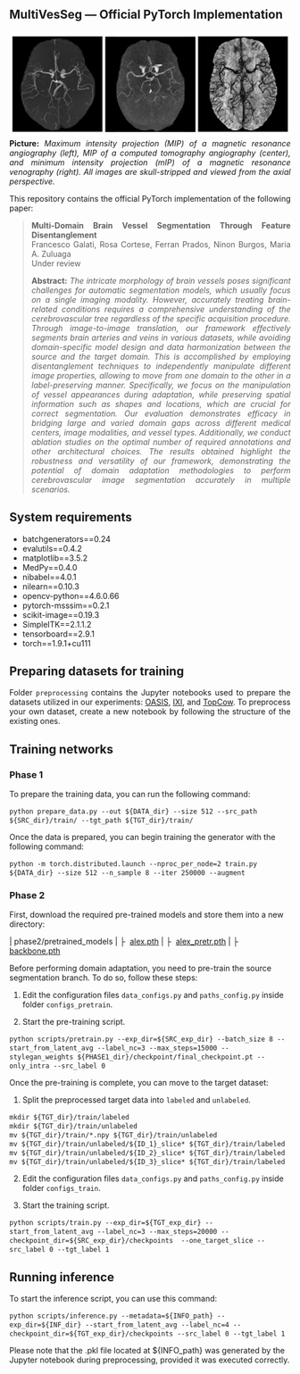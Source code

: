 ## MultiVesSeg &mdash; Official PyTorch Implementation
<div align="justify">

![Teaser image](./MRA_CTA_MRV.png)
**Picture:** *Maximum intensity projection (MIP) of a magnetic resonance angiography (left), MIP of a computed tomography angiography (center), and minimum intensity projection (mIP) of a magnetic resonance venography (right). All images are skull-stripped and viewed from the axial perspective.*

This repository contains the official PyTorch implementation of the following paper:

> **Multi-Domain Brain Vessel Segmentation Through Feature Disentanglement**<br>
> Francesco Galati, Rosa Cortese, Ferran Prados, Ninon Burgos, Maria A. Zuluaga<br>
> Under review
>
> **Abstract:** *The intricate morphology of brain vessels poses significant challenges for automatic segmentation models, which usually focus on a single imaging modality. However, accurately treating brain-related conditions requires a comprehensive understanding of the cerebrovascular tree regardless of the specific acquisition procedure. Through image-to-image translation, our framework effectively segments brain arteries and veins in various datasets, while avoiding domain-specific model design and data harmonization between the source and the target domain. This is accomplished by employing disentanglement techniques to independently manipulate different image properties, allowing to move from one domain to the other in a label-preserving manner. Specifically, we focus on the manipulation of vessel appearances during adaptation, while preserving spatial information such as shapes and locations, which are crucial for correct segmentation. Our evaluation demonstrates efficacy in bridging large and varied domain gaps across different medical centers, image modalities, and vessel types. Additionally, we conduct ablation studies on the optimal number of required annotations and other architectural choices. The results obtained highlight the robustness and versatility of our framework, demonstrating the potential of domain adaptation methodologies to perform cerebrovascular image segmentation accurately in multiple scenarios.*

</div>

## System requirements
- batchgenerators==0.24
- evalutils==0.4.2
- matplotlib==3.5.2
- MedPy==0.4.0
- nibabel==4.0.1
- nilearn==0.10.3
- opencv-python==4.6.0.66
- pytorch-msssim==0.2.1
- scikit-image==0.19.3
- SimpleITK==2.1.1.2
- tensorboard==2.9.1
- torch==1.9.1+cu111

## Preparing datasets for training
<div align="justify">

Folder `preprocessing` contains the Jupyter notebooks used to prepare the datasets utilized in our experiments: [OASIS](https://doi.org/10.1101/2019.12.13.19014902), [IXI](https://brain-development.org/ixi-dataset), and [TopCow](https://arxiv.org/abs/2312.17670). To preprocess your own dataset, create a new notebook by following the structure of the existing ones.

</div>

## Training networks

### Phase 1

To prepare the training data, you can run the following command:

```
python prepare_data.py --out ${DATA_dir} --size 512 --src_path ${SRC_dir}/train/ --tgt_path ${TGT_dir}/train/
```

Once the data is prepared, you can begin training the generator with the following command:

```
python -m torch.distributed.launch --nproc_per_node=2 train.py ${DATA_dir} --size 512 --n_sample 8 --iter 250000 --augment
```

### Phase 2
First, download the required pre-trained models and store them into a new directory:

| phase2/pretrained_models
| &boxvr;&nbsp; [alex.pth](https://github.com/richzhang/PerceptualSimilarity/raw/refs/heads/master/lpips/weights/v0.1/alex.pth)
| &boxvr;&nbsp; [alex_pretr.pth](https://download.pytorch.org/models/alexnet-owt-7be5be79.pth)
| &boxvr;&nbsp; [backbone.pth](https://drive.google.com/file/d/1coFTz-Kkgvoc_gRT8JFzqCgeC3lAFWQp)

Before performing domain adaptation, you need to pre-train the source segmentation branch. To do so, follow these steps:

1) Edit the configuration files `data_configs.py` and `paths_config.py`  inside folder `configs_pretrain`.

2) Start the pre-training script.
```
python scripts/pretrain.py --exp_dir=${SRC_exp_dir} --batch_size 8 --start_from_latent_avg --label_nc=3 --max_steps=15000 --stylegan_weights ${PHASE1_dir}/checkpoint/final_checkpoint.pt --only_intra --src_label 0
```

Once the pre-training is complete, you can move to the target dataset:

1) Split the preprocessed target data into `labeled` and `unlabeled`.
```
mkdir ${TGT_dir}/train/labeled
mkdir ${TGT_dir}/train/unlabeled
mv ${TGT_dir}/train/*.npy ${TGT_dir}/train/unlabeled
mv ${TGT_dir}/train/unlabeled/${ID_1}_slice* ${TGT_dir}/train/labeled
mv ${TGT_dir}/train/unlabeled/${ID_2}_slice* ${TGT_dir}/train/labeled
mv ${TGT_dir}/train/unlabeled/${ID_3}_slice* ${TGT_dir}/train/labeled
```

2) Edit the configuration files `data_configs.py` and `paths_config.py`  inside folder `configs_train`.

3) Start the training script.
```
python scripts/train.py --exp_dir=${TGT_exp_dir} --start_from_latent_avg --label_nc=3 --max_steps=20000 --checkpoint_dir=${SRC_exp_dir}/checkpoints  --one_target_slice --src_label 0 --tgt_label 1
```

## Running inference

To start the inference script, you can use this command:
```
python scripts/inference.py --metadata=${INFO_path} --exp_dir=${INF_dir} --start_from_latent_avg --label_nc=4 --checkpoint_dir=${TGT_exp_dir}/checkpoints --src_label 0 --tgt_label 1
```

Please note that the .pkl file located at ${INFO_path} was generated by the Jupyter notebook during preprocessing, provided it was executed correctly.
